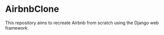 # AirbnbClone
This repository aims to recreate Airbnb from scratch using the Django web framework. 

